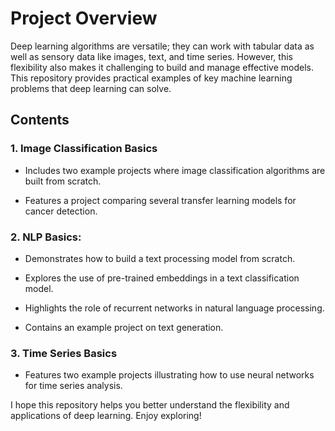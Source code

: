 # Project Overview

Deep learning algorithms are versatile; they can work with tabular data as well as sensory data like images, text, and time series. However, this flexibility also makes it challenging to build and manage effective models. This repository provides practical examples of key machine learning problems that deep learning can solve.


## Contents

### 1. Image Classification Basics
* Includes two example projects where image classification algorithms are built from scratch.

* Features a project comparing several transfer learning models for cancer detection.


### 2. NLP Basics:

* Demonstrates how to build a text processing model from scratch.

* Explores the use of pre-trained embeddings in a text classification model.

* Highlights the role of recurrent networks in natural language processing.

* Contains an example project on text generation.

### 3. Time Series Basics

* Features two example projects illustrating how to use neural networks for time series analysis.


I hope this repository helps you better understand the flexibility and applications of deep learning. Enjoy exploring!